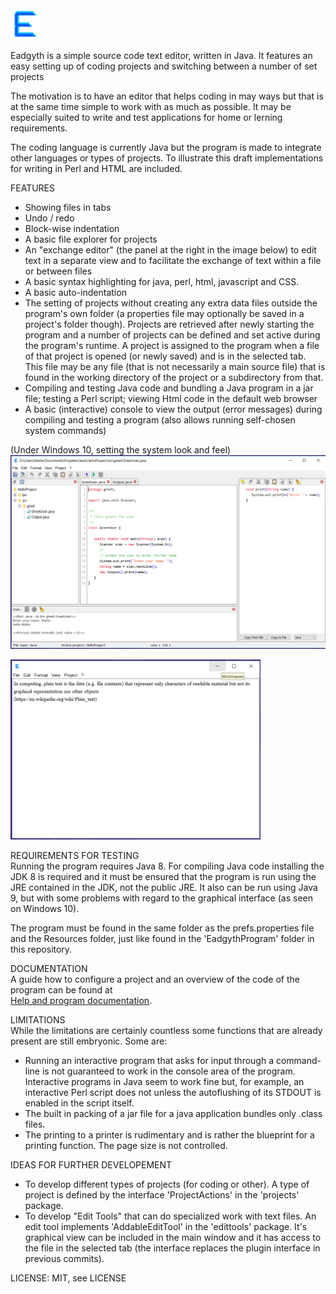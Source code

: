 <img src="images/EadgythIcon.png" width="50"/>
<p>Eadgyth is a simple source code text editor, written in Java. It features an easy setting
up of coding projects and switching between a number of set projects
<p>
The motivation is to have an editor that helps coding in may ways but that is at the
same time simple to work with as much as possible. It may be especially suited to write
and test applications for home or lerning requirements.
<p>
The coding language is currently Java but the program is made to integrate other languages
or types of projects. To illustrate this draft implementations for writing in Perl and HTML
are included.
<p>
FEATURES<br>
<ul>
   <li>Showing files in tabs</li>
   <li>Undo / redo</li>
   <li>Block-wise indentation</li>
   <li>A basic file explorer for projects</i>
   <li>An "exchange editor" (the panel at the right in the image below) to edit text in a
   separate view and to facilitate the exchange of text within a file or between files</li>
   <li>A basic syntax highlighting for java, perl, html, javascript and CSS.</li>
   <li>A basic auto-indentation</li>
   <li>The setting of projects without creating any extra data files outside the program's
   own folder (a properties file may optionally be saved in a project's folder though). Projects
   are retrieved after newly starting the program and a number of projects can be defined
   and set active during the program's runtime. A project is assigned to the program when a file
   of that project is opened (or newly saved) and is in the selected tab. This file may be any
   file (that is not necessarily a main source file) that is found in the working directory
   of the project or a subdirectory from that.</li>
   <li>Compiling and testing Java code and bundling a Java program in a jar file; testing
   a Perl script; viewing Html code in the default web browser</li>
   <li>A basic (interactive) console to view the output (error messages) during compiling
   and testing a program (also allows running self-chosen system commands)</li>
</ul>
(Under Windows 10, setting the system look and feel)<br>
<img src="images/Windows10SystemLAF.png" width="550"/>
<p>
<img src="images/SimpleEditorView.png" width="400"/>
<p>
REQUIREMENTS FOR TESTING<br>
Running the program requires Java 8. For compiling Java code installing the JDK 8 is required
and it must be ensured that the program is run using the JRE contained in the JDK, not the
public JRE. It also can be run using Java 9, but with some problems with regard to the graphical
interface (as seen on Windows 10).
<p>
The program must be found in the same folder as the prefs.properties file and the Resources
folder, just like found in the 'EadgythProgram' folder in this repository.<p>
<p>
DOCUMENTATION<br>
A guide how to configure a project and an overview of the code of the program can be found at<br>
<a href="https://eadgyth.github.io/Programming-Editor/">
   Help and program documentation</a>.
<p>
LIMITATIONS<br>
While the limitations are certainly countless some functions that are already present are still
embryonic. Some are:
<ul>
<li>Running an interactive program that asks for input through a command-line is not guaranteed
   to work in the console area of the program. Interactive programs in Java seem to work fine but,
   for example, an interactive Perl script does not unless the autoflushing of its STDOUT is enabled
   in the script itself.</li>
<li>The built in packing of a jar file for a java application bundles only .class files.</li>
<li>The printing to a printer is rudimentary and is rather the blueprint for a printing function.
    The page size is not controlled.</li>
</ul>
<p>
IDEAS FOR FURTHER DEVELOPEMENT<br>
<ul>
<li>To develop different types of projects (for coding or other). A type of project is defined by
   the interface 'ProjectActions' in the 'projects' package.</li>
<li>To develop "Edit Tools" that can do specialized work with text files. An edit tool implements
   'AddableEditTool' in the 'edittools' package. It's graphical view can be included in the main 
   window and it has access to the file in the selected tab (the interface replaces the plugin
   interface in previous commits).</li>
</ul>
<p>
LICENSE: MIT, see LICENSE<br>

